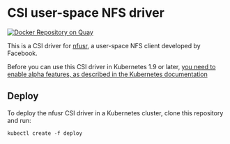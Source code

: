 # CSI user-space NFS driver

[![Docker Repository on Quay](https://quay.io/repository/quamotion/nfusr-csi/status "Docker Repository on Quay")](https://quay.io/repository/quamotion/nfusr-csi)

This is a CSI driver for [nfusr](https://github.com/facebookincubator/nfusr), a user-space NFS client developed by Facebook.

Before you can use this CSI driver in Kubernetes 1.9 or later,
[you need to enable alpha features, as described in the Kubernetes documentation](http://blog.kubernetes.io/2018/01/introducing-container-storage-interface.html)

## Deploy

To deploy the nfusr CSI driver in a Kubernetes cluster, clone this repository and run:

```
kubectl create -f deploy
```